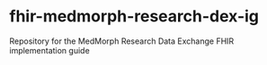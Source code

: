 # fhir-medmorph-research-dex-ig
Repository for the MedMorph Research Data Exchange FHIR implementation guide
